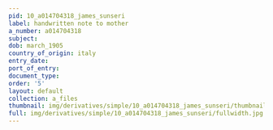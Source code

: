 ```yaml
---
pid: 10_a014704318_james_sunseri
label: handwritten note to mother
a_number: a014704318
subject:
dob: march_1905
country_of_origin: italy
entry_date:
port_of_entry:
document_type:
order: '5'
layout: default
collection: a_files
thumbnail: img/derivatives/simple/10_a014704318_james_sunseri/thumbnail.jpg
full: img/derivatives/simple/10_a014704318_james_sunseri/fullwidth.jpg
---
```

